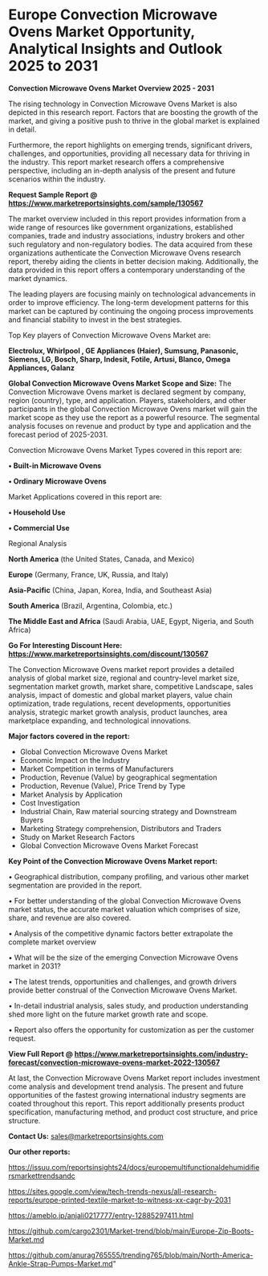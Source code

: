 # Europe Convection Microwave Ovens Market Opportunity, Analytical Insights and Outlook 2025 to 2031

<Strong> Convection Microwave Ovens Market Overview 2025 - 2031</strong>

The rising technology in Convection Microwave Ovens Market is also depicted in this research report. Factors that are boosting the growth of the market, and giving a positive push to thrive in the global market is explained in detail.

Furthermore, the report highlights on emerging trends, significant drivers, challenges, and opportunities, providing all necessary data for thriving in the industry. This report market research offers a comprehensive perspective, including an in-depth analysis of the present and future scenarios within the industry.

<strong>Request Sample Report @ <a href=https://www.marketreportsinsights.com/sample/130567>https://www.marketreportsinsights.com/sample/130567</a></strong>

The market overview included in this report provides information from a wide range of resources like government organizations, established companies, trade and industry associations, industry brokers and other such regulatory and non-regulatory bodies. The data acquired from these organizations authenticate the Convection Microwave Ovens research report, thereby aiding the clients in better decision making. Additionally, the data provided in this report offers a contemporary understanding of the market dynamics.

The leading players are focusing mainly on technological advancements in order to improve efficiency. The long-term development patterns for this market can be captured by continuing the ongoing process improvements and financial stability to invest in the best strategies.

Top Key players of Convection Microwave Ovens Market are:

<strong>Electrolux, Whirlpool , GE Appliances (Haier), Sumsung, Panasonic, Siemens, LG, Bosch, Sharp, Indesit, Fotile, Artusi, Blanco, Omega Appliances, Galanz</strong>

<strong><b>Global Convection Microwave Ovens Market Scope and Size:</b></strong>
The Convection Microwave Ovens market is declared segment by company, region (country), type, and application. Players, stakeholders, and other participants in the global Convection Microwave Ovens market will gain the market scope as they use the report as a powerful resource. The segmental analysis focuses on revenue and product by type and application and the forecast period of 2025-2031.

Convection Microwave Ovens Market Types covered in this report are:

<strong>• Built-in Microwave Ovens

• Ordinary Microwave Ovens</strong>

Market Applications covered in this report are:

<strong>• Household Use

• Commercial Use</strong> 

Regional Analysis

<strong>North America</strong> (the United States, Canada, and Mexico)

<strong>Europe</strong> (Germany, France, UK, Russia, and Italy)

<strong>Asia-Pacific</strong> (China, Japan, Korea, India, and Southeast Asia)

<strong>South America</strong> (Brazil, Argentina, Colombia, etc.)

<strong>The Middle East and Africa</strong> (Saudi Arabia, UAE, Egypt, Nigeria, and South Africa)

<strong>Go For Interesting Discount Here: <a href=https://www.marketreportsinsights.com/discount/130567>https://www.marketreportsinsights.com/discount/130567</a></strong>

The Convection Microwave Ovens market report provides a detailed analysis of global market size, regional and country-level market size, segmentation market growth, market share, competitive Landscape, sales analysis, impact of domestic and global market players, value chain optimization, trade regulations, recent developments, opportunities analysis, strategic market growth analysis, product launches, area marketplace expanding, and technological innovations.

<strong><b>Major factors covered in the report:</b></strong>
<ul>
  <li>Global Convection Microwave Ovens Market </li>
  <li>Economic Impact on the Industry</li>
  <li>Market Competition in terms of Manufacturers</li>
  <li>Production, Revenue (Value) by geographical segmentation</li>
  <li>Production, Revenue (Value), Price Trend by Type</li>
  <li>Market Analysis by Application</li>
  <li>Cost Investigation</li>
  <li>Industrial Chain, Raw material sourcing strategy and Downstream Buyers</li>
  <li>Marketing Strategy comprehension, Distributors and Traders</li>
  <li>Study on Market Research Factors</li>
  <li>Global Convection Microwave Ovens Market Forecast</li>
</ul>

<strong><b>Key Point of the Convection Microwave Ovens Market report:</b></strong>

• Geographical distribution, company profiling, and various other market segmentation are provided in the report.

• For better understanding of the global Convection Microwave Ovens market status, the accurate market valuation which comprises of size, share, and revenue are also covered.

• Analysis of the competitive dynamic factors better extrapolate the complete market overview

• What will be the size of the emerging Convection Microwave Ovens market in 2031?

• The latest trends, opportunities and challenges, and growth drivers provide better construal of the Convection Microwave Ovens Market.

• In-detail industrial analysis, sales study, and production understanding shed more light on the future market growth rate and scope.

• Report also offers the opportunity for customization as per the customer request.

<strong><b>View Full Report @ <a href=https://www.marketreportsinsights.com/industry-forecast/convection-microwave-ovens-market-2022-130567>https://www.marketreportsinsights.com/industry-forecast/convection-microwave-ovens-market-2022-130567</a></b></strong>


At last, the Convection Microwave Ovens Market report includes investment come analysis and development trend analysis. The present and future opportunities of the fastest growing international industry segments are coated throughout this report. This report additionally presents product specification, manufacturing method, and product cost structure, and price structure.

<strong>Contact Us:</strong>
sales@marketreportsinsights.com

<strong>Our other reports:</strong>

<a href=https://issuu.com/reportsinsights24/docs/europemultifunctionaldehumidifiersmarkettrendsandc>https://issuu.com/reportsinsights24/docs/europemultifunctionaldehumidifiersmarkettrendsandc</a>

<a href=https://sites.google.com/view/tech-trends-nexus/all-research-reports/europe-printed-textile-market-to-witness-xx-cagr-by-2031>https://sites.google.com/view/tech-trends-nexus/all-research-reports/europe-printed-textile-market-to-witness-xx-cagr-by-2031</a>

<a href=https://ameblo.jp/anjali0217777/entry-12885297411.html>https://ameblo.jp/anjali0217777/entry-12885297411.html</a>

<a href=https://github.com/cargo2301/Market-trend/blob/main/Europe-Zip-Boots-Market.md>https://github.com/cargo2301/Market-trend/blob/main/Europe-Zip-Boots-Market.md</a>

<a href=https://github.com/anurag765555/trending765/blob/main/North-America-Ankle-Strap-Pumps-Market.md>https://github.com/anurag765555/trending765/blob/main/North-America-Ankle-Strap-Pumps-Market.md</a>"
